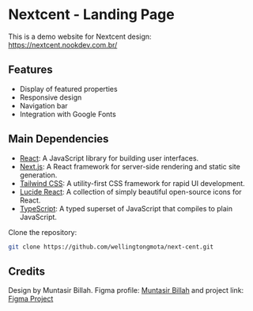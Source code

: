 # Nextcent - Landing Page

This is a demo website for Nextcent design: https://nextcent.nookdev.com.br/

## Features

- Display of featured properties
- Responsive design
- Navigation bar
- Integration with Google Fonts

## Main Dependencies

- [React](https://react.dev/): A JavaScript library for building user interfaces.
- [Next.js](https://nextjs.org/): A React framework for server-side rendering and static site generation.
- [Tailwind CSS](https://tailwindcss.com/): A utility-first CSS framework for rapid UI development.
- [Lucide React](https://lucide.dev/): A collection of simply beautiful open-source icons for React.
- [TypeScript](https://www.typescriptlang.org/): A typed superset of JavaScript that compiles to plain JavaScript.

Clone the repository:

```bash
git clone https://github.com/wellingtongmota/next-cent.git
```

## Credits

Design by Muntasir Billah. Figma profile: [Muntasir Billah](https://www.figma.com/@itsmuntasirb) and project link: [Figma Project](https://www.figma.com/community/file/1222060007934600841)
